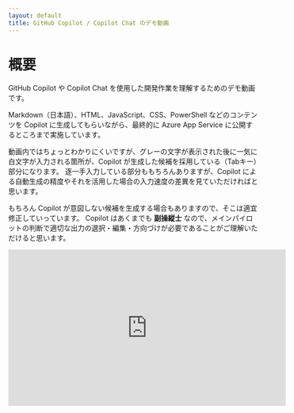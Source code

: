 ```yaml
---
layout: default
title: GitHub Copilot / Copilot Chat のデモ動画
---
```


# 概要

GitHub Copilot や Copilot Chat を使用した開発作業を理解するためのデモ動画です。

Markdown（日本語）、HTML、JavaScript、CSS、PowerShell などのコンテンツを Copilot に生成してもらいながら、最終的に Azure App Service に公開するところまで実施しています。

動画内ではちょっとわかりにくいですが、グレーの文字が表示された後に一気に白文字が入力される箇所が、Copilot が生成した候補を採用している（Tabキー）部分になります。
逐一手入力している部分ももちろんありますが、Copilot による自動生成の精度やそれを活用した場合の入力速度の差異を見ていただければと思います。

もちろん Copilot が意図しない候補を生成する場合もありますので、そこは適宜修正していっています。
Copilot はあくまでも **副操縦士** なので、メインパイロットの判断で適切な出力の選択・編集・方向づけが必要であることがご理解いただけると思います。

<iframe width="560" height="315" src="https://www.youtube.com/embed/sX9rFwcbCMI?si=CP6jBSgXiVCZ0tE-" title="YouTube video player" frameborder="0" allow="accelerometer; autoplay; clipboard-write; encrypted-media; gyroscope; picture-in-picture; web-share" allowfullscreen></iframe>